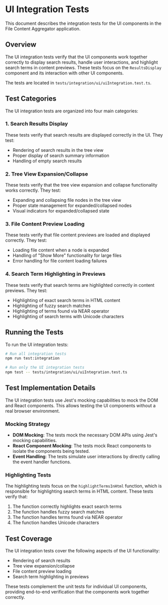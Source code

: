 # UI Integration Tests

This document describes the integration tests for the UI components in the File Content Aggregator application.

## Overview

The UI integration tests verify that the UI components work together correctly to display search results, handle user interactions, and highlight search terms in content previews. These tests focus on the `ResultsDisplay` component and its interaction with other UI components.

The tests are located in `tests/integration/ui/uiIntegration.test.ts`.

## Test Categories

The UI integration tests are organized into four main categories:

### 1. Search Results Display

These tests verify that search results are displayed correctly in the UI. They test:

- Rendering of search results in the tree view
- Proper display of search summary information
- Handling of empty search results

### 2. Tree View Expansion/Collapse

These tests verify that the tree view expansion and collapse functionality works correctly. They test:

- Expanding and collapsing file nodes in the tree view
- Proper state management for expanded/collapsed nodes
- Visual indicators for expanded/collapsed state

### 3. File Content Preview Loading

These tests verify that file content previews are loaded and displayed correctly. They test:

- Loading file content when a node is expanded
- Handling of "Show More" functionality for large files
- Error handling for file content loading failures

### 4. Search Term Highlighting in Previews

These tests verify that search terms are highlighted correctly in content previews. They test:

- Highlighting of exact search terms in HTML content
- Highlighting of fuzzy search matches
- Highlighting of terms found via NEAR operator
- Highlighting of search terms with Unicode characters

## Running the Tests

To run the UI integration tests:

```bash
# Run all integration tests
npm run test:integration

# Run only the UI integration tests
npm test -- tests/integration/ui/uiIntegration.test.ts
```

## Test Implementation Details

The UI integration tests use Jest's mocking capabilities to mock the DOM and React components. This allows testing the UI components without a real browser environment.

### Mocking Strategy

- **DOM Mocking**: The tests mock the necessary DOM APIs using Jest's mocking capabilities.
- **React Component Mocking**: The tests mock React components to isolate the components being tested.
- **Event Handling**: The tests simulate user interactions by directly calling the event handler functions.

### Highlighting Tests

The highlighting tests focus on the `highlightTermsInHtml` function, which is responsible for highlighting search terms in HTML content. These tests verify that:

1. The function correctly highlights exact search terms
2. The function handles fuzzy search matches
3. The function handles terms found via NEAR operator
4. The function handles Unicode characters

## Test Coverage

The UI integration tests cover the following aspects of the UI functionality:

- Rendering of search results
- Tree view expansion/collapse
- File content preview loading
- Search term highlighting in previews

These tests complement the unit tests for individual UI components, providing end-to-end verification that the components work together correctly.

